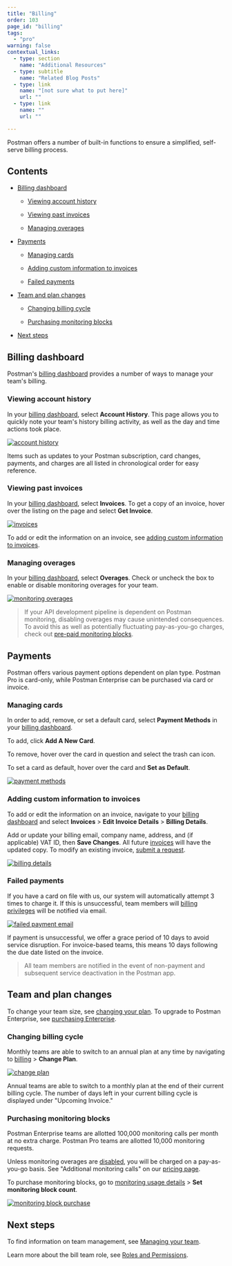```yaml
---
title: "Billing"
order: 103
page_id: "billing"
tags: 
  - "pro"
warning: false
contextual_links:
  - type: section
    name: "Additional Resources"
  - type: subtitle
    name: "Related Blog Posts"
  - type: link
    name: "[not sure what to put here]"
    url: ""
  - type: link
    name: ""
    url: ""

---
```


Postman offers a number of built-in functions to ensure a simplified, self-serve billing process.

## Contents

* [Billing dashboard](/docs/postman-pro/managing-pro/billing#billing-dashboard)

    * [Viewing account history](/docs/postman-pro/managing-pro/billing#viewing-account-history)

    * [Viewing past invoices](/docs/postman-pro/managing-pro/billing#viewing-past-invoices)

    * [Managing overages](/docs/postman-pro/managing-pro/billing#managing-overages)

* [Payments](/docs/postman-pro/managing-pro/billing#payments)

    * [Managing cards](/docs/postman-pro/managing-pro/billing#managing-cards)

    * [Adding custom information to invoices](/docs/postman-pro/managing-pro/billing#adding-custom-information-to-invoices)

    * [Failed payments](/docs/postman-pro/managing-pro/billing#failed-payments)

* [Team and plan changes](/docs/postman-pro/managing-pro/billing#team-and-plan-changes)

    * [Changing billing cycle](/docs/postman-pro/managing-pro/billing#changing-billing-cycle)

    * [Purchasing monitoring blocks](/docs/postman-pro/managing-pro/billing#purchasing-monitoring-blocks)

* [Next steps](/docs/postman-pro/managing-pro/billing#next-steps)

## Billing dashboard

Postman's [billing dashboard](http://go.postman.co/billing) provides a number of ways to manage your team's billing.

### Viewing account history

In your [billing dashboard](http://go.postman.co/billing), select **Account History**. This page allows you to quickly note your team's history billing activity, as well as the day and time actions took place.

[![account history](https://assets.postman.com/postman-docs/account-history.jpg)](https://assets.postman.com/postman-docs/account-history.jpg)

Items such as updates to your Postman subscription, card changes, payments, and charges are all listed in chronological order for easy reference.  

### Viewing past invoices

In your [billing dashboard](http://go.postman.co/billing), select **Invoices**. To get a copy of an invoice, hover over the listing on the page and select **Get Invoice**.

[![invoices](https://assets.postman.com/postman-docs/invoices.jpg)](https://assets.postman.com/postman-docs/invoices.jpg)

To add or edit the information on an invoice, see [adding custom information to invoices](/docs/postman-pro/managing-pro/billing#adding-custom-information-to-invoices).

### Managing overages

In your [billing dashboard](http://go.postman.co/billing), select **Overages**. Check or uncheck the box to enable or disable monitoring overages for your team.

[![monitoring overages](https://assets.postman.com/postman-docs/monitoring-overages.jpg)](https://assets.postman.com/postman-docs/monitoring-overages.jpg)

> If your API development pipeline is dependent on Postman monitoring, disabling overages may cause unintended consequences. To avoid this as well as potentially fluctuating pay-as-you-go charges, check out [pre-paid monitoring blocks](/docs/postman/monitors/pricing-monitors/#request-blocks-for-pro-and-enterprise-teams).

## Payments

Postman offers various payment options dependent on plan type. Postman Pro is card-only, while Postman Enterprise can be purchased via card or invoice.

### Managing cards

In order to add, remove, or set a default card, select **Payment Methods** in your [billing dashboard](http://go.postman.co/billing).

To add, click **Add A New Card**.

To remove, hover over the card in question and select the trash can icon.

To set a card as default, hover over the card and **Set as Default**.

[![payment methods](https://assets.postman.com/postman-docs/payment-methods.jpg)](https://assets.postman.com/postman-docs/payment-methods.jpg)

### Adding custom information to invoices

To add or edit the information on an invoice, navigate to your [billing dashboard](http://go.postman.co/billing) and select **Invoices** > **Edit Invoice Details** > **Billing Details**.

Add or update your billing email, company name, address, and (if applicable) VAT ID, then **Save Changes**. All future [invoices](http://go.postman.co/billing/invoices) will have the updated copy. To modify an existing invoice, [submit a request](https://support.getpostman.com/hc/en-us). 

[![billing details](https://assets.postman.com/postman-docs/billing-details.jpg)](https://assets.postman.com/postman-docs/billing-details.jpg)

### Failed payments

If you have a card on file with us, our system will automatically attempt 3 times to charge it. If this is unsuccessful, team members will [billing privileges](/docs/postman-pro/managing-pro/managing-your-team/#managing-roles) will be notified via email.

[![failed payment email](https://assets.postman.com/postman-docs/failed-payment-email.jpg)](https://assets.postman.com/postman-docs/failed-payment-email.jpg)

If payment is unsuccessful, we offer a grace period of 10 days to avoid service disruption. For invoice-based teams, this means 10 days following the due date listed on the invoice.

> All team members are notified in the event of non-payment and subsequent service deactivation in the Postman app.

## Team and plan changes

To change your team size, see [changing your plan](docs/postman-pro/managing-pro/changing-your-plan/). To upgrade to Postman Enterprise, see [purchasing Enterprise](/docs/postman-enterprise/purchasing-enterprise/).

### Changing billing cycle

Monthly teams are able to switch to an annual plan at any time by navigating to [billing](https://go.postman.co/billing/overview) > **Change Plan**.

[![change plan](https://assets.postman.com/postman-docs/change-plan.jpg)](https://assets.postman.com/postman-docs/change-plan.jpg)

Annual teams are able to switch to a monthly plan at the end of their current billing cycle. The number of days left in your current billing cycle is displayed under "Upcoming Invoice."

### Purchasing monitoring blocks

Postman Enterprise teams are allotted 100,000 monitoring calls per month at no extra charge. Postman Pro teams are allotted 10,000 monitoring requests.

Unless monitoring overages are [disabled](/docs/postman-pro/managing-pro/billing#managing-overages), you will be charged on a pay-as-you-go basis. See "Additional monitoring calls" on our [pricing page](https://www.getpostman.com/pricing).

To purchase monitoring blocks, go to [monitoring usage details](http://go.postman.co/usage/monitors) > **Set monitoring block count**.

[![monitoring block purchase](https://assets.postman.com/postman-docs/monitoring-block-purchase.jpg)](https://assets.postman.com/postman-docs/monitoring-block-purchase.jpg)

## Next steps

To find information on team management, see [Managing your team](/docs/postman-pro/managing-pro/managing-your-team/).

Learn more about the bill team role, see [Roles and Permissions](/docs/postman-pro/managing-pro/roles-and-permissions/).
